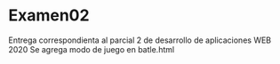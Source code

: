 # Examen02
Entrega correspondienta al parcial 2 de desarrollo de aplicaciones WEB 2020
Se agrega modo de juego en batle.html
